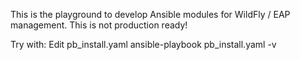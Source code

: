 This is the playground to develop Ansible modules for WildFly / EAP management.
This is not production ready!

Try with:
Edit  pb_install.yaml
ansible-playbook pb_install.yaml -v
